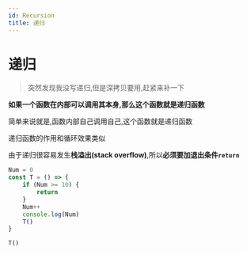 ```yaml
---
id: Recursion
title: 递归
---
```


# 递归

> 突然发现我没写递归,但是深拷贝要用,赶紧来补一下

**如果一个函数在内部可以调用其本身,那么这个函数就是递归函数**

简单来说就是,函数内部自己调用自己,这个函数就是递归函数

递归函数的作用和循环效果类似

由于递归很容易发生**栈溢出(stack overflow)**,所以**必须要加退出条件`return`**

```js showLineNumbers
Num = 0
const T = () => {
    if (Num >= 10) {
        return
    }
    Num++
    console.log(Num)
    T()
}

T()
```


